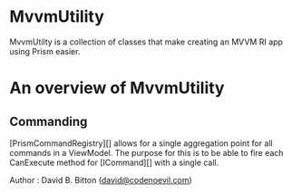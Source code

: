 MvvmUtility
===========

MvvmUtilty is a collection of classes that make creating an MVVM RI app using Prism easier.

An overview of MvvmUtility
==========================

Commanding
----------

[PrismCommandRegistry][] allows for a single aggregation point for all commands in a ViewModel.
The purpose for this is to be able to fire each CanExecute method for [ICommand][] with a single
call.

Author	:	David B. Bitton (david@codenoevil.com)